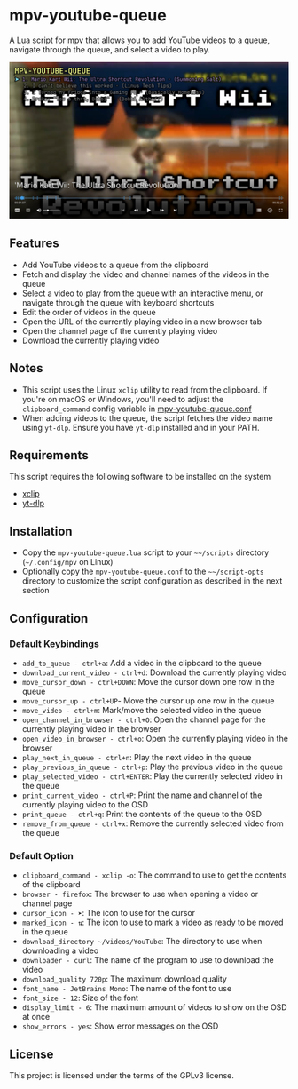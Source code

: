# mpv-youtube-queue

A Lua script for mpv that allows you to add YouTube videos to a queue,
navigate through the queue, and select a video to play.

![mpv-youtube-queue image](.assets/mpv-youtube-queue.png)

## Features

- Add YouTube videos to a queue from the clipboard
- Fetch and display the video and channel names of the videos in the queue
- Select a video to play from the queue with an interactive menu,
  or navigate through the queue with keyboard shortcuts
- Edit the order of videos in the queue
- Open the URL of the currently playing video in a new browser tab
- Open the channel page of the currently playing video
- Download the currently playing video

## Notes

- This script uses the Linux `xclip` utility to read from the clipboard.
  If you're on macOS or Windows, you'll need to adjust the `clipboard_command`
  config variable in [mpv-youtube-queue.conf](./mpv-youtube-queue.conf)
- When adding videos to the queue, the script fetches the video name using
  `yt-dlp`. Ensure you have `yt-dlp` installed and in your PATH.

## Requirements

This script requires the following software to be installed on the system

- [xclip](https://github.com/astrand/xclip)
- [yt-dlp](https://github.com/yt-dlp/yt-dlp)

## Installation

- Copy the `mpv-youtube-queue.lua` script to your `~~/scripts` directory
  (`~/.config/mpv` on Linux)
- Optionally copy the `mpv-youtube-queue.conf` to the `~~/script-opts` directory
  to customize the script configuration as described in the next section

## Configuration

### Default Keybindings

- `add_to_queue - ctrl+a`: Add a video in the clipboard to the queue
- `download_current_video - ctrl+d`: Download the currently playing video
- `move_cursor_down - ctrl+DOWN`: Move the cursor down one row in the queue
- `move_cursor_up - ctrl+UP`- Move the cursor up one row in the queue
- `move_video - ctrl+m`: Mark/move the selected video in the queue
- `open_channel_in_browser - ctrl+O`: Open the channel page for the currently
  playing video in the browser
- `open_video_in_browser - ctrl+o`: Open the currently playing video in the browser
- `play_next_in_queue - ctrl+n`: Play the next video in the queue
- `play_previous_in_queue - ctrl+p`: Play the previous video in the queue
- `play_selected_video - ctrl+ENTER`: Play the currently selected video in
  the queue
- `print_current_video - ctrl+P`: Print the name and channel of the currently
  playing video to the OSD
- `print_queue - ctrl+q`: Print the contents of the queue to the OSD
- `remove_from_queue - ctrl+x`: Remove the currently selected video from the
  queue

### Default Option

- `clipboard_command - xclip -o`: The command to use to get the contents of the clipboard
- `browser - firefox`: The browser to use when opening a video or channel page
- `cursor_icon - ➤`: The icon to use for the cursor
- `marked_icon - ⇅`: The icon to use to mark a video as ready to be moved in
  the queue
- `download_directory ~/videos/YouTube`: The directory to use when downloading
  a video
- `downloader - curl`: The name of the program to use to download the video
- `download_quality 720p`: The maximum download quality
- `font_name - JetBrains Mono`: The name of the font to use
- `font_size - 12`: Size of the font
- `display_limit - 6`: The maximum amount of videos to show on the OSD at once
- `show_errors - yes`: Show error messages on the OSD

## License

This project is licensed under the terms of the GPLv3 license.
